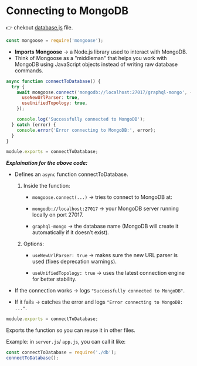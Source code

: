 # Connecting to MongoDB
👉 chekout [database.js](/database.js) file.

```javascript
const mongoose = require('mongoose');
```
- **Imports Mongoose** → a Node.js library used to interact with MongoDB.
- Think of Mongoose as a "middleman" that helps you work with MongoDB using JavaScript objects instead of writing raw database commands.

```javascript
async function connectToDatabase() {
  try {
    await mongoose.connect('mongodb://localhost:27017/graphql-mongo', {
      useNewUrlParser: true,
      useUnifiedTopology: true,
    });

    console.log('Successfully connected to MongoDB');
  } catch (error) {
    console.error('Error connecting to MongoDB:', error);
  }
}

module.exports = connectToDatabase;
```
**_Explaination for the above code:_**

- Defines an `async` function connectToDatabase.
    1. Inside the function:
        - `mongoose.connect(...)` → tries to connect to MongoDB at:
        - `mongodb://localhost:27017` → your MongoDB server running locally on port 27017.

        - `graphql-mongo` → the database name (MongoDB will create it automatically if it doesn’t exist).

    2. Options:
        - `useNewUrlParser: true` → makes sure the new URL parser is used (fixes deprecation warnings).

        - `useUnifiedTopology: true` → uses the latest connection engine for better stability.

- If the connection works → logs `"Successfully connected to MongoDB"`.

- If it fails → catches the error and logs `"Error connecting to MongoDB: ..."`.

```javascript
module.exports = connectToDatabase;
```
Exports the function so you can reuse it in other files.

Example: in `server.js`/ `app.js`, you can call it like:

```javascript
const connectToDatabase = require('./db');
connectToDatabase();
```

